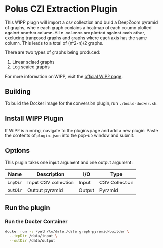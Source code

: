 # Polus CZI Extraction Plugin

This WIPP plugin will import a csv collection and build a DeepZoom pyramid of graphs, where each graph contains a heatmap of each column plotted against another column. All n-columns are plotted against each other, excluding tranposed graphs and graphs where each axis has the same column. This leads to a total of (n^2-n)/2 graphs.

There are two types of graphs being produced: 
1) Linear sclaed graphs
2) Log scaled graphs

For more information on WIPP, visit the [official WIPP page](https://isg.nist.gov/deepzoomweb/software/wipp).

## Building

To build the Docker image for the conversion plugin, run
`./build-docker.sh`.

## Install WIPP Plugin

If WIPP is running, navigate to the plugins page and add a new plugin. Paste the contents of `plugin.json` into the pop-up window and submit.

## Options

This plugin takes one input argument and one output argument:

| Name       | Description             | I/O    | Type             |
|------------|-------------------------|--------|------------------|
| `inpDir`   | Input CSV   collection  | Input  | CSV   Collection |
| `outDir`   | Output pyramid          | Output | Pyramid          |

## Run the plugin

### Run the Docker Container

```bash
docker run -v /path/to/data:/data graph-pyramid-builder \
  --inpDir /data/input \
  --outDir /data/output
```

